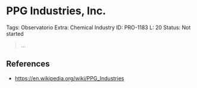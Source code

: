 # PPG Industries, Inc.

Tags: Observatorio
Extra: Chemical Industry
ID: PRO-1183
L: 20
Status: Not started

> …
> 

## References

- https://en.wikipedia.org/wiki/PPG_Industries
